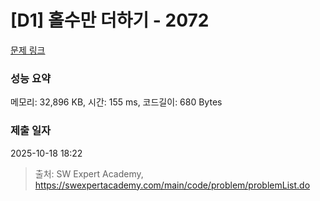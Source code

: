 # [D1] 홀수만 더하기 - 2072 

[문제 링크](https://swexpertacademy.com/main/code/problem/problemDetail.do?contestProbId=AV5QSEhaA5sDFAUq) 

### 성능 요약

메모리: 32,896 KB, 시간: 155 ms, 코드길이: 680 Bytes

### 제출 일자

2025-10-18 18:22



> 출처: SW Expert Academy, https://swexpertacademy.com/main/code/problem/problemList.do